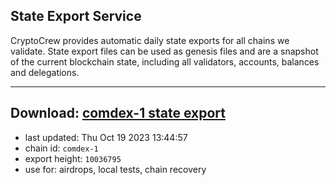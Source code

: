 ## State Export Service
CryptoCrew provides automatic daily state exports for all chains we validate. State export files can be used as genesis files and are a snapshot of the current blockchain state, including all validators, accounts, balances and delegations.

---
**Download: [comdex-1 state export](https://dl.ccvalidators.com/SERVICE/comdex/comdex-1_export_10036795.json)**
---

- last updated: Thu Oct 19 2023 13:44:57
- chain id: `comdex-1`
- export height: `10036795`
- use for: airdrops, local tests, chain recovery
